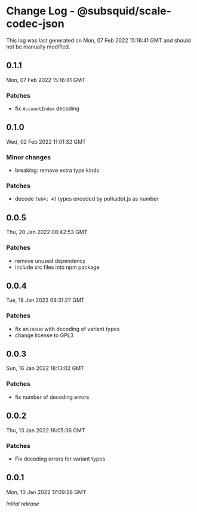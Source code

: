 # Change Log - @subsquid/scale-codec-json

This log was last generated on Mon, 07 Feb 2022 15:16:41 GMT and should not be manually modified.

## 0.1.1
Mon, 07 Feb 2022 15:16:41 GMT

### Patches

- fix `AccountIndex` decoding

## 0.1.0
Wed, 02 Feb 2022 11:01:32 GMT

### Minor changes

- breaking: remove extra type kinds

### Patches

- decode `[u64; 4]` types encoded by polkadot.js as number

## 0.0.5
Thu, 20 Jan 2022 08:42:53 GMT

### Patches

- remove unused dependency
- include src files into npm package

## 0.0.4
Tue, 18 Jan 2022 09:31:27 GMT

### Patches

- fix an issue with decoding of variant types
- change license to GPL3

## 0.0.3
Sun, 16 Jan 2022 18:13:02 GMT

### Patches

- fix number of decoding errors

## 0.0.2
Thu, 13 Jan 2022 16:05:36 GMT

### Patches

- Fix decoding errors for variant types

## 0.0.1
Mon, 10 Jan 2022 17:09:28 GMT

_Initial release_

